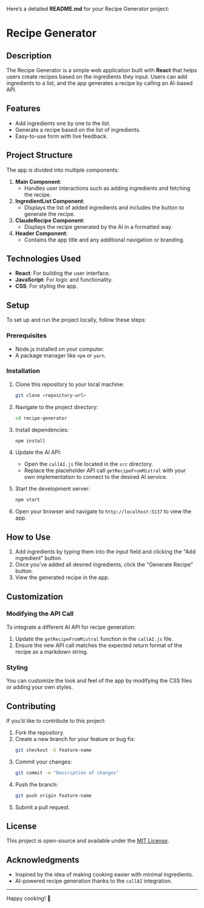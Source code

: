 Here’s a detailed **README.md** for your Recipe Generator project:  


# Recipe Generator  

## Description  
The Recipe Generator is a simple web application built with **React** that helps users create recipes based on the ingredients they input. Users can add ingredients to a list, and the app generates a recipe by calling an AI-based API.  

## Features  
- Add ingredients one by one to the list.  
- Generate a recipe based on the list of ingredients.  
- Easy-to-use form with live feedback.  

## Project Structure  
The app is divided into multiple components:  
1. **Main Component**:  
   - Handles user interactions such as adding ingredients and fetching the recipe.  
2. **IngredientList Component**:  
   - Displays the list of added ingredients and includes the button to generate the recipe.  
3. **ClaudeRecipe Component**:  
   - Displays the recipe generated by the AI in a formatted way.  
4. **Header Component**:  
   - Contains the app title and any additional navigation or branding.  

## Technologies Used  
- **React**: For building the user interface.  
- **JavaScript**: For logic and functionality.  
- **CSS**: For styling the app.  

## Setup  
To set up and run the project locally, follow these steps:  

### Prerequisites  
- Node.js installed on your computer.  
- A package manager like `npm` or `yarn`.  

### Installation  
1. Clone this repository to your local machine:  
   ```bash
   git clone <repository-url>
   ```  

2. Navigate to the project directory:  
   ```bash
   cd recipe-generator
   ```  

3. Install dependencies:  
   ```bash
   npm install
   ```  

4. Update the AI API:  
   - Open the `callAI.js` file located in the `src` directory.  
   - Replace the placeholder API call `getRecipeFromMistral` with your own implementation to connect to the desired AI service.  

5. Start the development server:  
   ```bash
   npm start
   ```  

6. Open your browser and navigate to `http://localhost:5137` to view the app.  

## How to Use  
1. Add ingredients by typing them into the input field and clicking the "Add ingredient" button.  
2. Once you’ve added all desired ingredients, click the "Generate Recipe" button.  
3. View the generated recipe in the app.  

## Customization  
### Modifying the API Call  
To integrate a different AI API for recipe generation:  
1. Update the `getRecipeFromMistral` function in the `callAI.js` file.  
2. Ensure the new API call matches the expected return format of the recipe as a markdown string.  

### Styling  
You can customize the look and feel of the app by modifying the CSS files or adding your own styles.  

## Contributing  
If you’d like to contribute to this project:  
1. Fork the repository.  
2. Create a new branch for your feature or bug fix:  
   ```bash
   git checkout -b feature-name
   ```  
3. Commit your changes:  
   ```bash
   git commit -m "Description of changes"
   ```  
4. Push the branch:  
   ```bash
   git push origin feature-name
   ```  
5. Submit a pull request.  

## License  
This project is open-source and available under the [MIT License](LICENSE).  

## Acknowledgments  
- Inspired by the idea of making cooking easier with minimal ingredients.  
- AI-powered recipe generation thanks to the `callAI` integration.  

---
Happy cooking! 🍳  
```  
